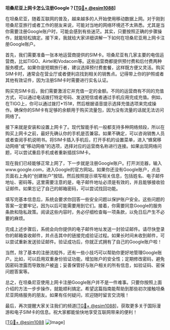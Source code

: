 **坦桑尼亚上网卡怎么注册Google？[[TG💪+ @esim1088](https://t.me/s/esim1088)]**

在坦桑尼亚，随着互联网的普及，越来越多的人开始使用移动数据上网。对于刚到坦桑尼亚旅行或者工作的朋友来说，可能对当地的网络环境还不太熟悉。尤其是当你需要注册Google账户时，可能会感到有些迷茫。其实，只要按照正确的步骤操作，就能轻松搞定。接下来，我就给大家详细讲解一下如何在坦桑尼亚用上网卡注册Google账户。

首先，我们需要准备一张本地运营商提供的SIM卡。坦桑尼亚有几家主要的电信运营商，比如TIGO、Airtel和Vodacom等。这些运营商都提供预付费和后付费两种服务模式。如果你是短期旅行者，建议选择预付费套餐，这样既方便又灵活。购买SIM卡时，通常会在营业厅或者便利店找到相关的销售点。记得带上你的护照或者其他有效证件，因为注册SIM卡时需要进行实名认证。

购买完SIM卡后，我们需要激活它并充值一定的金额。不同的运营商有不同的充值方式，可以通过电话拨打特定号码、发送短信或者通过手机应用完成充值。例如，在TIGO上，你可以通过拨打*151#，然后根据语音提示选择充值选项来完成操作。确保你的SIM卡有足够的余额用于购买流量包，因为没有流量的话就无法访问网络了。

接下来就是安装和设置上网卡了。现代智能手机一般都支持多种网络频段，所以在购买上网卡之前，最好先确认你的手机是否兼容。如果不确定，可以咨询销售人员或者查阅手机说明书。将SIM卡插入手机后，打开手机的设置菜单，进入“蜂窝移动网络”或“移动网络”的选项，选择对应的运营商名称进行连接。如果出现网络问题，可以尝试重启手机或者重新插拔SIM卡。

现在我们已经能够正常上网了，下一步就是注册Google账户。打开浏览器，输入www.google.com，进入Google的官方网站。如果你还没有Google账户，点击页面右上角的“创建账户”按钮。然后按照提示填写相关信息，包括姓名、电子邮件地址、密码等。这里需要注意的是，电子邮件地址必须是有效的，并且能够接收验证邮件。如果忘记了自己的邮箱密码，可以尝试找回功能。

填写完基本信息后，系统会要求你回答一些安全问题以保护账户安全。这些问题的答案一定要牢记，因为以后可能需要用到它们。接着，你需要同意Google的服务条款和隐私政策。阅读这些内容时，务必仔细检查每一项条款，以免日后产生不必要的麻烦。

完成上述步骤后，系统会向你提供的电子邮件地址发送一封验证邮件。请尽快登录你的邮箱查收邮件，并点击其中的链接完成验证过程。如果长时间未收到邮件，可以尝试重新发送验证邮件。验证成功后，你就正式拥有了自己的Google账户啦！

当然，除了基本的注册流程外，还有一些小技巧可以帮助你更好地管理Google账户。比如，可以启用双重身份验证功能，增加账户的安全性；定期修改密码，避免因密码泄露而导致账户被盗；妥善保管好与账户相关的所有信息，如验证码、密保问题答案等。

总之，在坦桑尼亚使用上网卡注册Google账户并不是一件难事。只要你按照上面介绍的方法一步步操作，就能顺利搞定。希望这篇指南能帮助到那些初次接触坦桑尼亚网络服务的朋友。如果有任何疑问，欢迎随时留言交流哦！

最后，再次提醒大家关注我们的频道[[TG💪+ @esim1088](https://t.me/s/esim1088)]，获取更多关于国际漫游和电子SIM卡的信息。祝大家都能愉快地享受互联网带来的便利！

[[TG💪+ @esim1088](https://t.me/s/esim1088) ![Image](https://i.postimg.cc/4NQfJmqS/Snipaste-2025-05-13-00-14-12.png)]